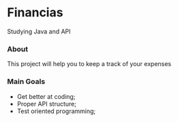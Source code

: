 # Financias
Studying Java and API

### About

This project will help you to keep a track of your expenses

### Main Goals
- Get better at coding;
- Proper API structure;
- Test oriented programming;
